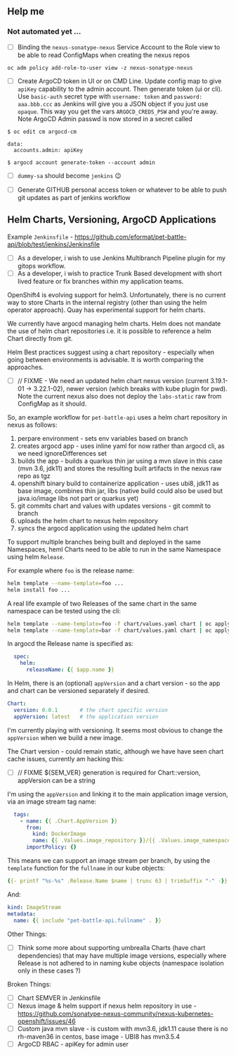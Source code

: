 ## Help me 

### Not automated yet ...
 - [ ]  Binding the  `nexus-sonatype-nexus` Service Account to the Role view to be able to read ConfigMaps when creating the nexus repos
```
oc adm policy add-role-to-user view -z nexus-sonatype-nexus
```

 - [ ]  Create ArgoCD token in UI or on CMD Line. Update config map to give `apiKey` capability to the admin account. Then generate token (ui or cli). Use `basic-auth` secret type with `username: token` and `password: aaa.bbb.ccc` as Jenkins will give you a JSON object if you just use `opaque`. This way you get the vars `ARGOCD_CREDS_PSW` and you're away. Note ArgoCD Admin passwd is now stored in a secret called 

```
$ oc edit cm argocd-cm

data:
  accounts.admin: apiKey

$ argocd account generate-token --account admin 
```

- [ ] `dummy-sa` should become `jenkins` :wink:

- [ ] Generate GITHUB personal access token or whatever to be able to push git updates as part of jenkins workflow


## Helm Charts, Versioning, ArgoCD Applications

Example `Jenkinsfile` - https://github.com/eformat/pet-battle-api/blob/test/jenkins/Jenkinsfile

- [ ] As a developer, i wish to use Jenkins Multibranch Pipeline plugin for my gitops workflow.
- [ ] As a developer, i wish to practice Trunk Based development with short lived feature or fix branches within my application teams.

OpenShift4 is evolving support for helm3. Unfortunately, there is no current way to store Charts in the internal registry (other than using the helm operator approach). Quay has experimental support for helm charts.

We currently have argocd managing helm charts. Helm does not mandate the use of helm chart repositories i.e. it is possible to reference a helm Chart directly from git.

Helm Best practices suggest using a chart repository - especially when going between environments is advisable. It is worth comparing the approaches.

- [ ] // FIXME - We need an updated helm chart nexus version (current 3.19.1-01 -> 3.22.1-02), newer version (which breaks with kube plugin for pwd). Note the current nexus also does not deploy the `labs-static` raw from ConfigMap as it should.

So, an example workflow for `pet-battle-api` uses a helm chart repository in nexus as follows:

1. perpare environment - sets env variables based on branch
2. creates argocd app - uses inline yaml for now rather than argocd cli, as we need ignoreDifferences set
3. builds the app - builds a quarkus thin jar using a mvn slave in this case (mvn 3.6, jdk11) and stores the resulting built artifacts in the nexus raw repo as tgz
4. openshift binary build to containerize application - uses ubi8, jdk11 as base image, combines thin jar, libs (native build could also be used but java.io/image libs not part or quarkus yet)
5. git commits chart and values with updates versions - git commit to branch
6. uploads the helm chart to nexus helm repository
7. syncs the argocd application using the updated helm chart

To support multiple branches being built and deployed in the same Namespaces, heml Charts need to be able to run in the same Namespace using helm `Release`.

For example where `foo` is the release name:
```bash
helm template --name-template=foo ...
helm install foo ...
```
A real life example of two Releases of the same chart in the same namespace can be tested using the cli:
```bash
helm template --name-template=foo -f chart/values.yaml chart | oc apply -f- --dry-run --validate
helm template --name-template=bar -f chart/values.yaml chart | oc apply -f- --dry-run --validate
```

In argocd the Release name is specified as:
```yaml
  spec:
    helm:
      releaseName: {{ $app.name }}
```

In Helm, there is an (optional) `appVersion` and a chart version - so the app and chart can be versioned separately if desired.
```yaml
Chart:
  version: 0.0.1       # the chart specific version
  appVersion: latest   # the application version
```

I'm currently playing with versioning. It seems most obvious to change the `appVersion` when we build a new image.

The Chart version - could remain static, although we have have seen chart cache issues, currently am hacking this:

- [ ] // FIXME ${SEM_VER} generation is required for Chart::version, appVersion can be a string

I'm using the `appVersion` and linking it to the main application image version, via an image stream tag name:
```yaml
  tags:
    - name: {{ .Chart.AppVersion }}
      from:
        kind: DockerImage
        name: {{ .Values.image_repository }}/{{ .Values.image_namespace }}/{{ .Values.image_name }}:{{ .Chart.AppVersion }}
      importPolicy: {}
```

This means we can support an image stream per branch, by using the `template` function for the `fullname` in our kube objects:
```yaml
{{- printf "%s-%s" .Release.Name $name | trunc 63 | trimSuffix "-" -}}
```
And:
```yaml
kind: ImageStream
metadata:
  name: {{ include "pet-battle-api.fullname" . }}
```

Other Things:
- [ ] Think some more about supporting umbrealla Charts (have chart dependencies) that may have multiple image versions, especially where Release is not adhered to in naming kube objects (namespace isolation only in these cases ?)

Broken Things:
- [ ] Chart SEMVER in Jenkinsfile
- [ ] Nexus image & helm support if nexus helm repository in use - https://github.com/sonatype-nexus-community/nexus-kubernetes-openshift/issues/46
- [ ] Custom java mvn slave - is custom with mvn3.6, jdk1.11 cause there is no rh-maven36 in centos, base image - UBI8 has mvn3.5.4
- [ ] ArgoCD RBAC - apiKey for admin user